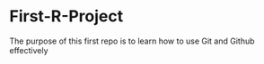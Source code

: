 # First-R-Project

The purpose of this first repo is to learn how to use Git and Github effectively
